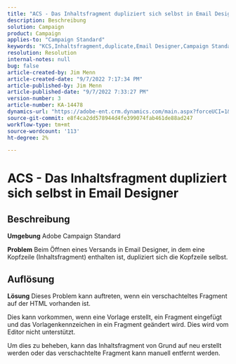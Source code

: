 ```yaml
---
title: "ACS - Das Inhaltsfragment dupliziert sich selbst in Email Designer"
description: Beschreibung
solution: Campaign
product: Campaign
applies-to: "Campaign Standard"
keywords: "KCS,Inhaltsfragment,duplicate,Email Designer,Campaign Standard"
resolution: Resolution
internal-notes: null
bug: false
article-created-by: Jim Menn
article-created-date: "9/7/2022 7:17:34 PM"
article-published-by: Jim Menn
article-published-date: "9/7/2022 7:33:27 PM"
version-number: 3
article-number: KA-14478
dynamics-url: "https://adobe-ent.crm.dynamics.com/main.aspx?forceUCI=1&pagetype=entityrecord&etn=knowledgearticle&id=2ce9b3b5-e12e-ed11-9db1-0022480866ad"
source-git-commit: e8f4ca2dd578944d4fe399074fab461de88ad247
workflow-type: tm+mt
source-wordcount: '113'
ht-degree: 2%

---
```


# ACS - Das Inhaltsfragment dupliziert sich selbst in Email Designer

## Beschreibung


<b>Umgebung</b>
Adobe Campaign Standard

<b>Problem</b>
Beim Öffnen eines Versands in Email Designer, in dem eine Kopfzeile (Inhaltsfragment) enthalten ist, dupliziert sich die Kopfzeile selbst.


## Auflösung


<b>Lösung</b>
Dieses Problem kann auftreten, wenn ein verschachteltes Fragment auf der HTML vorhanden ist.

Dies kann vorkommen, wenn eine Vorlage erstellt, ein Fragment eingefügt und das Vorlagenkennzeichen in ein Fragment geändert wird. Dies wird vom Editor nicht unterstützt.

Um dies zu beheben, kann das Inhaltsfragment von Grund auf neu erstellt werden oder das verschachtelte Fragment kann manuell entfernt werden.
